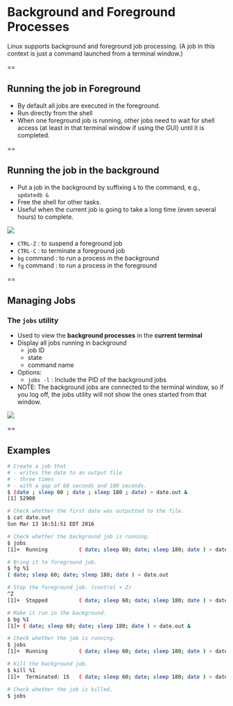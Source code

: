 # Background and Foreground Processes

Linux supports background and foreground job processing. (A job in this context is just a command launched from a terminal window.)

==

## Running the job in Foreground
- By default all jobs are executed in the foreground. 
- Run directly from the shell
- When one foreground job is running, other jobs need to wait for shell access (at least in that terminal window if using the GUI) until it is completed. 

==

## Running the job in the background
- Put a job in the background by suffixing `&` to the command, e.g., `updatedb &`
- Free the shell for other tasks.
- Useful when the current job is going to take a long time (even several hours) to complete.

![](https://d37djvu3ytnwxt.cloudfront.net/asset-v1:LinuxFoundationX+LFS101x.2+1T2015+type@asset+block/LFS01_ch16_screen35.jpg)

- `CTRL-Z` : to suspend a foreground job
- `CTRL-C` : to terminate a foreground job
- `bg` command : to run a process in the background
- `fg` command : to run a process in the foreground

==

## Managing Jobs

### The `jobs` utility
- Used to view the **background processes** in the **current terminal**
- Display all jobs running in background
    + job ID
    + state
    + command name
- Options:
    + `jobs -l` : Include the PID of the background jobs
- NOTE: The background jobs are connected to the terminal window, so if you log off, the jobs utility will not show the ones started from that window.

![](https://d37djvu3ytnwxt.cloudfront.net/asset-v1:LinuxFoundationX+LFS101x.2+1T2015+type@asset+block/LFS01_ch16_screen36.jpg)

==

## Examples
[](https://courses.edx.org/asset-v1:LinuxFoundationX+LFS101x.2+1T2015+type@asset+block/Processes.pdf)

```bash
# Create a job that
# - writes the date to an output file
# - three times
# - with a gap of 60 seconds and 180 seconds. 
$ (date ; sleep 60 ; date ; sleep 180 ; date) > date.out &
[1] 52900

# Check whether the first date was outputted to the file.
$ cat date.out
Sun Mar 13 16:51:51 EDT 2016

# Check whether the background job is running.
$ jobs
[1]+  Running          ( date; sleep 60; date; sleep 180; date ) > date.out &

# Bring it to foreground job. 
$ fg %1
( date; sleep 60; date; sleep 180; date ) > date.out

# Stop the foreground job. (control + Z)
^Z
[1]+  Stopped          ( date; sleep 60; date; sleep 180; date ) > date.out

# Make it run in the background. 
$ bg %1
[1]+ ( date; sleep 60; date; sleep 180; date ) > date.out &

# Check whether the job is running.
$ jobs
[1]+  Running          ( date; sleep 60; date; sleep 180; date ) > date.out &

# Kill the background job.
$ kill %1
[1]+  Terminated: 15   ( date; sleep 60; date; sleep 180; date ) > date.out

# Check whether the job is killed.
$ jobs
```
